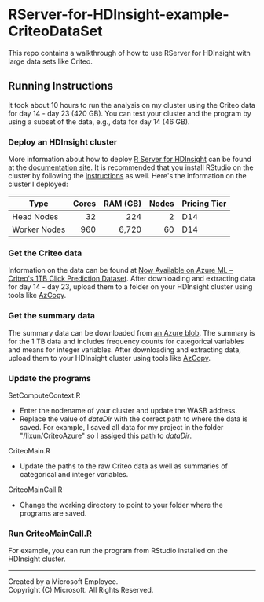 # RServer-for-HDInsight-example-CriteoDataSet
This repo contains a walkthrough of how to use RServer for HDInsight with large data sets like Criteo.

## Running Instructions
It took about 10 hours to run the analysis on my cluster using the Criteo data for day 14 - day 23 (420 GB). You can test your cluster and the program by using a subset of the data, e.g., data for day 14 (46 GB).

### Deploy an HDInsight cluster
More information about how to deploy [R Server for HDInsight](https://azure.microsoft.com/en-us/services/hdinsight/r-server/) can be found at the [documentation site](https://azure.microsoft.com/en-us/documentation/articles/hdinsight-hadoop-r-server-overview/). It is recommended that you install RStudio on the cluster by following the [instructions](https://azure.microsoft.com/en-us/documentation/articles/hdinsight-hadoop-r-server-install-r-studio/) as well. Here's the information on the cluster I deployed:

| Type         | Cores | RAM (GB) | Nodes | Pricing Tier |
|--------------|------:|---------:|------:|--------------|
| Head Nodes   |    32 |      224 |     2 | D14          |
| Worker Nodes |   960 |    6,720 |    60 | D14          |

### Get the Criteo data 
Information on the data can be found at [Now Available on Azure ML – Criteo's 1TB Click Prediction Dataset](https://blogs.technet.microsoft.com/machinelearning/2015/04/01/now-available-on-azure-ml-criteos-1tb-click-prediction-dataset/). After downloading and extracting data for day 14 - day 23, upload them to a folder on your HDInsight cluster using tools like [AzCopy](https://azure.microsoft.com/en-us/documentation/articles/storage-use-azcopy/).

### Get the summary data
The summary data can be downloaded from [an Azure blob](https://mypublicstorage.blob.core.windows.net/mycontainer/CriteoSummaries.zip). The summary is for the 1 TB data and includes frequency counts for categorical variables and means for integer variables. After downloading and extracting data, upload them to your HDInsight cluster using tools like [AzCopy](https://azure.microsoft.com/en-us/documentation/articles/storage-use-azcopy/).

### Update the programs
SetComputeContext.R
* Enter the nodename of your cluster and update the WASB address.
* Replace the value of *dataDir* with the correct path to where the data is saved. For example, I saved all data for my project in the folder "/lixun/CriteoAzure" so I assiged this path to *dataDir*.

CriteoMain.R
* Update the paths to the raw Criteo data as well as summaries of categorical and integer variables.

CriteoMainCall.R
*  Change the working directory to point to your folder where the programs are saved.

### Run CriteoMainCall.R
For example, you can run the program from RStudio installed on the HDInsight cluster.

---
Created by a Microsoft Employee.  
Copyright (C) Microsoft. All Rights Reserved.
